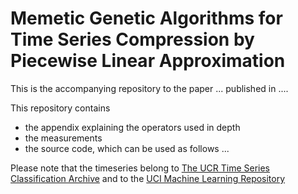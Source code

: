 # Memetic Genetic Algorithms for Time Series Compression by Piecewise Linear Approximation

This is the accompanying repository to the paper ... published in ....

This repository contains
- the appendix explaining the operators used in depth
- the measurements
- the source code, which can be used as follows ...

Please note that the timeseries belong to [The UCR Time Series Classification Archive](https://www.cs.ucr.edu/~eamonn/time_series_data_2018/) and to the [UCI Machine Learning Repository](http://archive.ics.uci.edu/ml)
